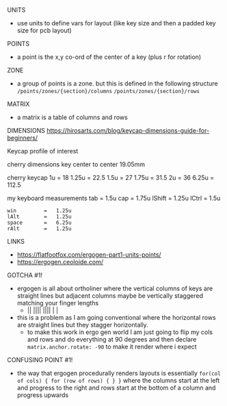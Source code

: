 UNITS
- use units to define vars for layout (like key size and then a padded key size for pcb layout)

POINTS
- a point is the x,y co-ord of the center of a key (plus r for rotation)

ZONE
- a group of points is a zone. but this is defined in the following structure 
    `/points/zones/{section}/columns`
    `/points/zones/{section}/rows`

MATRIX
- a matrix is a table of columns and rows




DIMENSIONS
    https://hirosarts.com/blog/keycap-dimensions-guide-for-beginners/

Keycap profile of interest

cherry dimensions
    key center to center 19.05mm

cherry keycap
    1u          =   18
    1.25u       =   22.5
    1.5u        =   27
    1.75u       =   31.5
    2u          =   36
    6.25u       =   112.5

my keyboard measurements
    tab         =   1.5u
    cap         =   1.75u
    lShift      =   1.25u
    lCtrl       =   1.5u
    
    win         =   1.25u
    lAlt        =   1.25u
    space       =   6.25u
    rAlt        =   1.25u



LINKS
- https://flatfootfox.com/ergogen-part1-units-points/
- https://ergogen.ceoloide.com/



GOTCHA #1!
- ergogen is all about ortholiner where the vertical columns of keys are straight lines but adjacent columns maybe be vertically staggered matching your finger lengths
    -    ||
        ||||
        ||||
        |  |
- this is a problem as I am going conventional where the horizontal rows are straight lines but they stagger horizontally.
    - to make this work in ergo gen world I am just going to flip my cols and rows and do everything at 90 degrees and then declare `matrix.anchor.rotate: -90` to make it render where i expect

CONFUSING POINT #1!
- the way that ergogen procedurally renders layouts is essentially `for(col of cols) { for (row of rows) { } }` where the columns start at the left and progress to the right and rows start at the bottom of a column and progress upwards


  
          